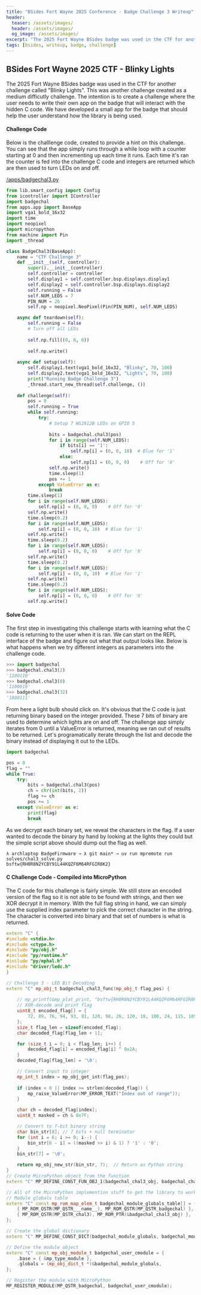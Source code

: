 ```yaml
---
title: "BSides Fort Wayne 2025 Conference - Badge Challenge 3 Writeup"
header: 
  teaser: /assets/images/
  header: /assets/images/
  og_image: /assets/images/
excerpt: "The 2025 Fort Wayne BSides badge was used in the CTF for another challenge called 'Blinky Lights'. This was another challenge created as a medium difficutly challenge. The intention is to create a challenge where the user needs to write their own app on the badge that will interact with the hidden C code."
tags: [bsides, writeup, badge, challenge]
---
```

## BSides Fort Wayne 2025 CTF - Blinky Lights

The 2025 Fort Wayne BSides badge was used in the CTF for another challenge called "Blinky Lights". This was another challenge created as a medium difficutly challenge. The intention is to create a challenge where the user needs to write their own app on the badge that will interact with the hidden C code. We have developed a small app for the badge that should help the user understand how the library is being used.

#### Challenge Code

Below is the challlenge code, created to provide a hint on this challenge. You can see that the app simply runs through a while loop with a counter starting at 0 and then incrementing up each time it runs. Each time it's ran the counter is fed into the challenge C code and integers are returned which are then used to turn LEDs on and off. 

[/apps/badgechal3.py](https://github.com/BSidesFortWayne/BSidesFW2025Badge/blob/main/src/apps/badgechal3.py)

```python
from lib.smart_config import Config
from icontroller import IController
import badgechal
from apps.app import BaseApp
import vga1_bold_16x32
import time
import neopixel
import micropython
from machine import Pin
import _thread

class BadgeChal3(BaseApp):
    name = "CTF Challenge 3"
    def __init__(self, controller):
        super().__init__(controller)
        self.controller = controller
        self.display1 = self.controller.bsp.displays.display1
        self.display2 = self.controller.bsp.displays.display2
        self.running = False
        self.NUM_LEDS = 7
        PIN_NUM = 26
        self.np = neopixel.NeoPixel(Pin(PIN_NUM), self.NUM_LEDS)

    async def teardown(self):
        self.running = False
        # Turn off all LEDs
        
        self.np.fill((0, 0, 0))
        
        self.np.write()
    
    async def setup(self):
        self.display1.text(vga1_bold_16x32, "Blinky", 70, 100)
        self.display2.text(vga1_bold_16x32, "Lights", 70, 100)
        print("Running Badge Challenge 3")
        _thread.start_new_thread(self.challenge, ())
    
    def challenge(self):
        pos = 0
        self.running = True
        while self.running:
            try:
                # Setup 7 WS2812B LEDs on GPIO 5
                
                bits = badgechal.chal3(pos)
                for i in range(self.NUM_LEDS):
                    if bits[i] == '1':
                        self.np[i] = (0, 0, 10)  # Blue for '1'
                    else:
                        self.np[i] = (0, 0, 0)    # Off for '0'
                self.np.write()
                time.sleep(1)
                pos += 1
            except ValueError as e:    
                break
        time.sleep(1)
        for i in range(self.NUM_LEDS):
            self.np[i] = (0, 0, 0)    # Off for '0'
        self.np.write()
        time.sleep(0.2)
        for i in range(self.NUM_LEDS):
            self.np[i] = (0, 0, 10)  # Blue for '1'
        self.np.write()
        time.sleep(0.2)
        for i in range(self.NUM_LEDS):
            self.np[i] = (0, 0, 0)    # Off for '0'
        self.np.write()
        time.sleep(0.2)
        for i in range(self.NUM_LEDS):
            self.np[i] = (0, 0, 10)  # Blue for '1'
        self.np.write()
        time.sleep(0.2)
        for i in range(self.NUM_LEDS):
            self.np[i] = (0, 0, 0)    # Off for '0'
        self.np.write()
```

#### Solve Code

The first step in investigating this challenge starts with learning what the C code is returning to the user when it is ran. We can start on the REPL interface of the badge and figure out what that output looks like. Below is what happens when we try different integers as parameters into the challenge code.

```python
>>> import badgechal
>>> badgechal.chal3(2)
'1100110'
>>> badgechal.chal3(0)
'1100010'
>>> badgechal.chal3(32)
'1000111'
```

From here a light bulb should click on. It's obvious that the C code is just returning binary based on the integer provided. These 7 bits of binary are used to determine which lights are on and off. The challenge app simply iterates from 0 until a ValueError is returned, meaning we ran out of results to be returned. Let's programatically iterate through the list and decode the binary instead of displaying it out to the LEDs.

```python
import badgechal

pos = 0
flag = ""
while True:
    try:
        bits = badgechal.chal3(pos)
        ch = chr(int(bits, 2))
        flag += ch
        pos += 1
    except ValueError as e:
        print(flag)
        break
```

As we decrypt each binary set, we reveal the characters in the flag. If a user wanted to decode the binary by hand by looking at the lights they could but the simple script above should dump out the flag as well.

```shell
λ archlaptop BadgeFirmware → λ git main* → uv run mpremote run solves/chal3_solve.py
bsftw{RH0R8N2YCBY91L44KQZF6M64RFGIR8K2}
```

#### C Challenge Code - Compiled into MicroPython

The C code for this challenge is fairly simple. We still store an encoded version of the flag so it is not able to be found with strings, and then we XOR decrypt it in memory. With the full flag string in hand, we can simply use the supplied index parameter to pick the correct character in the string. The character is converted into binary and that set of numbers is what is returned.

```cpp
extern "C" {
#include <stdio.h>
#include <ctype.h>
#include "py/obj.h"
#include "py/runtime.h"
#include "py/mphal.h"
#include "driver/ledc.h"
}

// Challenge 3 - LED Bit Decoding
extern "C" mp_obj_t badgechal_chal3_func(mp_obj_t flag_pos) {
    
    // mp_printf(&mp_plat_print, "bsftw{RH0R8N2YCBY91L44KQZF6M64RFGIR8K2}\n");
    // XOR-decode and print flag
    uint8_t encoded_flag[] = {
        72, 89, 76, 94, 93, 81, 120, 98, 26, 120, 18, 100, 24, 115, 105, 104, 115, 19, 27, 102, 30, 30, 97, 123, 112, 108, 28, 103, 28, 30, 120, 108, 109, 99, 120, 18, 97, 24, 87
    };
    size_t flag_len = sizeof(encoded_flag);
    char decoded_flag[flag_len + 1];

    for (size_t i = 0; i < flag_len; i++) {
        decoded_flag[i] = encoded_flag[i] ^ 0x2A;
    }
    decoded_flag[flag_len] = '\0';

    // Convert input to integer
    mp_int_t index = mp_obj_get_int(flag_pos);
    
    if (index < 0 || index >= strlen(decoded_flag)) {
        mp_raise_ValueError(MP_ERROR_TEXT("Index out of range"));
    }

    char ch = decoded_flag[index];
    uint8_t masked = ch & 0x7F;

    // Convert to 7-bit binary string
    char bin_str[8]; // 7 bits + null terminator
    for (int i = 6; i >= 0; i--) {
        bin_str[6 - i] = ((masked >> i) & 1) ? '1' : '0';
    }
    bin_str[7] = '\0';

    return mp_obj_new_str(bin_str, 7);  // Return as Python string
}
// Create MicroPython object from the function
extern "C" MP_DEFINE_CONST_FUN_OBJ_1(badgechal_chal3_obj, badgechal_chal3_func);

// All of the MicroPython implemention stuff to get the library to work
// Module globals table
extern "C" const mp_rom_map_elem_t badgechal_module_globals_table[] = {
    { MP_ROM_QSTR(MP_QSTR___name__), MP_ROM_QSTR(MP_QSTR_badgechal) },
    { MP_ROM_QSTR(MP_QSTR_chal3), MP_ROM_PTR(&badgechal_chal3_obj) },
};

// Create the global dictionary
extern "C" MP_DEFINE_CONST_DICT(badgechal_module_globals, badgechal_module_globals_table);

// Define the module object
extern "C" const mp_obj_module_t badgechal_user_cmodule = {
    .base = { &mp_type_module },
    .globals = (mp_obj_dict_t *)&badgechal_module_globals,
};

// Register the module with MicroPython
MP_REGISTER_MODULE(MP_QSTR_badgechal, badgechal_user_cmodule);
```
